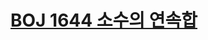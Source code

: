 # [BOJ 1644 소수의 연속합](https://www.acmicpc.net/problem/1644)
<!--tags: eratosthenes, math, number theory, primality test, two-pointer-->
